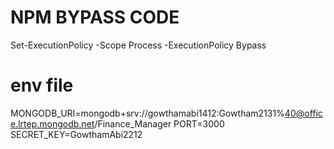 # NPM BYPASS CODE
Set-ExecutionPolicy -Scope Process -ExecutionPolicy Bypass

# env file
MONGODB_URI=mongodb+srv://gowthamabi1412:Gowtham2131%40@office.lrtep.mongodb.net/Finance_Manager
PORT=3000
SECRET_KEY=GowthamAbi2212
